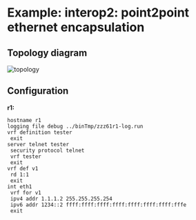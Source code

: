 # Example: interop2: point2point ethernet encapsulation

## **Topology diagram**

![topology](/img/intop2-eth04.tst.png)

## **Configuration**

**r1:**
```
hostname r1
logging file debug ../binTmp/zzz61r1-log.run
vrf definition tester
 exit
server telnet tester
 security protocol telnet
 vrf tester
 exit
vrf def v1
 rd 1:1
 exit
int eth1
 vrf for v1
 ipv4 addr 1.1.1.2 255.255.255.254
 ipv6 addr 1234::2 ffff:ffff:ffff:ffff:ffff:ffff:ffff:fffe
 exit
```
